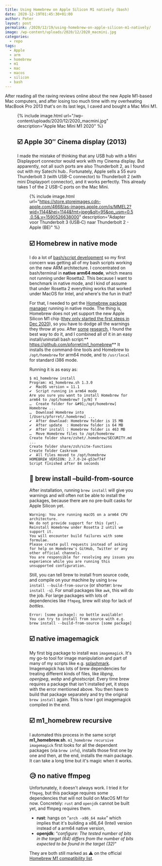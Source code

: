 ```yaml
---
title: Using Homebrew on Apple Silicon M1 natively (bash)
date: 2020-12-19T01:45:30+01:00
author: Peter
layout: post
permalink: /2020/12/19/using-homebrew-on-apple-silicon-m1-natively/
image: /wp-content/uploads/2020/12/2020_macmini.jpg
categories:
  - repo
tags:
  - Apple
  - arm
  - homebrew
  - m1
  - mac
  - macos
  - silicon
  - bash
---
```

After reading all the raving reviews online about the new Apple M1-based Mac computers, and after losing too much time with my overheating MacBook Pro 2013 that's on its last legs, I caved and bought a Mac Mini M1. <figure class="wp-block-image size-large">

{% include image.html 
    url="/wp-content/uploads/2020/12/2020_macmini.jpg" 
    description="Apple Mac Mini M1 2020" %}


## &#x2611;&#xfe0f; Apple 30&#8243; Cinema display (2013)

I made the mistake of thinking that any USB hub with a Mini Displayport connector would work with my Cinema display. But apparently, not all such ports are also Thunderbolt 2, as I found out with my Satechi hub.. Fortunately, Apple sells a 55 euro Thunderbolt 3 (with USB-C connector) to Thunderbolt 2 (with mini Displayport connector), and it works perfectly. This already takes 1 of the 2 USB-C ports on the Mac Mini.<figure class="wp-block-image">

{% include image.html
url="https://store.storeimages.cdn-apple.com/4668/as-images.apple.com/is/MMEL2?wid=1144&hei=1144&fmt=jpeg&qlt=95&op_usm=0.5,0.5&.v=1590526638000"
description="Adapter voor Thunderbolt 3 (USB‑C) naar Thunderbolt 2 - Apple (BE)" %}

## &#x2611;&#xfe0f; Homebrew in native mode

I do a lot of [bash/script development](https://github.com/pforret?tab=repositories&q=&type=&language=shell) so my first concern was getting all of my bash scripts working on the new ARM architecture. I concentrated on bash/terminal in **native arm64 mode**, which means not running under Rosetta2. This because I want to benchmark in native mode, and I kind of assume that under Rosetta 2 everything works that worked under MacOS for Intel, and where's the fun in that? 

For that, I needed to get the [Homebrew package manager](https://brew.sh/) running in native mode. The thing is, Homebrew does not yet support the new Apple Silicon M1 chip ([they only started the first steps in Dec 2020](https://brew.sh/2020/12/01/homebrew-2.6.0/)), so you have to dodge all the warnings they throw at you. After [some](https://medium.com/better-programming/5-things-i-have-learned-when-using-the-m1-chip-macbook-air-a77f93c50381) [research](https://github.com/mikelxc/Workarounds-for-ARM-mac), I found the best way to do it, and I combined all of it in an easy install/uninstall bash script:** <https://github.com/pforret/m1_homebrew>** It installs the command-line tools and Homebrew to `/opt/homebrew` for arm64 mode, and to `/usr/local` for standard i386 mode.

Running it is as easy as:

```
$ m1_homebrew install
Program: m1_homebrew.sh 1.3.0
✔  MacOS version = 11.1
✔  Script running in arm64 mode
Are you sure you want to install Homebrew for arm64 to /opt/homebrew? [y/N] Y 
…  Create folder for &#91;/opt/homebrew] Homebrew ...
…  Download Homebrew into [/Users/pforret/.homebrew] ...
✔  After download: Homebrew folder is 15 MB
✔  After update  : Homebrew folder is 64 MB                                      
✔  After install : Homebrew folder is 463 MB                                           
…  Move Homebrew files to /opt/homebrew
Create folder share/zshet/.homebrew/SECURITY.md ...                                                   
Create folder share/zsh/site-functions
Create folder Caskroom
✔  All files moved to /opt/homebrew                           
HOMEBREW_VERSION: 2.7.0-24-g53ef74f
Script finished after 84 seconds
```

## &#x1f91e; brew install &#8211;build-from-source

After installation, running `brew install` will give you warnings and will often not be able to install the packages, because there are no pre-built casks for Apple Silicon yet.

```
Warning: You are running macOS on a arm64 CPU architecture.
We do not provide support for this (yet).
Reinstall Homebrew under Rosetta 2 until we support it.
You will encounter build failures with some formulae.
Please create pull requests instead of asking for help on Homebrew's GitHub, Twitter or any other official channels. 
You are responsible for resolving any issues you experience while you are running this unsupported configuration.
```

Still, you can tell brew to install from source code, and compile on your machine by using `brew install --build-from-source` (or shorter: `brew install -s`). For small packages like `awk`, this will do the job. For large packages with lots of dependencies like `ffmpeg`, brew will stop for lack of _bottles_.

```
Error: [some package]: no bottle available!
You can try to install from source with e.g.
brew install --build-from-source [some package]
```

## &#x2611;&#xfe0f; native imagemagick

My first big package to install was `imagemagick`. It's my go-to tool for image manipulation and part of many of my scripts like e.g. [splashmark](https://blog.forret.com/2020/10/07/new-script-splashmark-easy-unsplash-image-markup-on-the-command-line/). Imagemagick has lots of brew dependencies for treating different kinds of files, like _libpng_, _openjpeg_, _webp_ and _ghostscript_. Every time brew requires a package that isn't installed yet, it stops with the error mentioned above. You then have to build that package separately and try the original `brew install` again. This is how I got imagemagick compiled in the end.

## &#x2611;&#xfe0f; m1_homebrew recursive

I automated this process in the same script **m1_homebrew.sh**. `m1_homebrew recursive imagemagick` first looks for all the dependent packages (via `brew info`), installs those first one by one and then, at the end, installs the main package. It can take a long time but it's magic when it works.

## &#x1f625; no native ffmpeg

Unfortunately, it doesn't always work. I tried it for `ffmpeg`, but this package requires some dependencies that will not build on MacOS M1 for now. Concretely: `rust` and `openjdk` cannot be built yet, and ffmpeg requires them.

  * **rust**: hangs on &#8220;`arch -x86_64 make`&#8221; which implies that it's building a x86_64 (Intel) version instead of a arm64 native version,
  * **openjdk**: &#8220;_configure: The tested number of bits in the target (64) differs from the number of bits expected to be found in the target (32)_&#8220;

They are both still marked as &#x26a0;&#xfe0f; on the official [Homebrew M1 compatibility list](https://github.com/Homebrew/brew/issues/7857).
